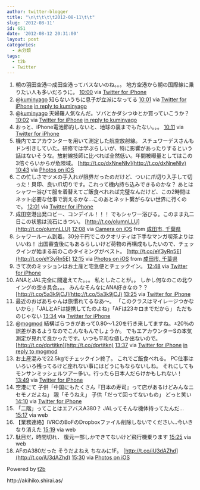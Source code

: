 ```yaml
---
author: twitter-blogger
title: "\n\t\t\t\t2012-08-11\t\t"
slug: '2012-08-11'
id: 651
date: '2012-08-12 20:31:00'
layout: post
categories:
  - 未分類
tags:
  - t2b
  - Twitter
---
```


<div xmlns:georss="http://www.georss.org/georss">

1.  <span><span>朝の羽田空港⇨成田空港ってバスないのね。。。 地方空港から朝の国際線に乗りたい人も多いだろうに。</span> <span>[<span>10:00</span>](http://twitter.com/o_ob/status/234393848862892033) <span>via [Twitter for iPhone](http://twitter.com/download/iphone)</span></span></span>
2.  <span><span>@[kuminyago](http://twitter.com/kuminyago "kuminyago") 知らないうちに息子が立派になってる</span> <span>[<span>10:01</span>](http://twitter.com/o_ob/status/234394170586972160) <span>via [Twitter for iPhone](http://twitter.com/download/iphone)</span> [in reply to kuminyago](http://twitter.com/kuminyago/status/234316503531548673)</span></span>
3.  <span><span>@[kuminyago](http://twitter.com/kuminyago "kuminyago") 天婦羅人気なんだ。ソバとかダシつゆとか買っていこうか？</span> <span>[<span>10:02</span>](http://twitter.com/o_ob/status/234394424501751808) <span>via [Twitter for iPhone](http://twitter.com/download/iphone)</span> [in reply to kuminyago](http://twitter.com/kuminyago/status/234316429443362817)</span></span>
4.  <span><span>おっと、iPhone電池節約しないと、地球の裏までもたない。。。</span> <span>[<span>10:11</span>](http://twitter.com/o_ob/status/234396650288861184) <span>via [Twitter for iPhone](http://twitter.com/download/iphone)</span></span></span>
5.  <span><span>機内でエアカウンターを用いて測定した航空放射線。 スチュワーデスさんもドン引きしていた。研修では学ぶらしいが、特に影響があったりするという話はないそうな。放射線技師に比べれば全然低い。年間被曝量としてはこの3倍ぐらいからが危険域。 [http://t.co/dxNneNIv](http://t.co/dxNneNIv)</span> <span>[<span>10:43</span>](http://twitter.com/o_ob/status/234404653377400834) <span>via [Photos on iOS](http://www.apple.com)</span></span></span>
6.  <span><span>この忙しさでツメの手入れが限界だったのだけど、ついに爪切り入手して切った！貝印、良い爪切りです。これって機内持ち込みできるのかな？ あとはシャワー浴びて服を着替えてご飯食べれれば完璧なんだけど、この2時間はネット必要な仕事で消えるかな...このあとネット繋がらない世界に行くので。</span> <span>[<span>12:01</span>](http://twitter.com/o_ob/status/234424219021234176) <span>via [Twitter for iPhone](http://twitter.com/download/iphone)</span></span></span>
7.  <span><span>成田空港出発ロビー、コンデイル！！！ でもシャワー浴びる。このまま丸二日この状態は流石にきつい。 [http://t.co/olumnLLU](http://t.co/olumnLLU)</span> <span>[<span>12:08</span>](http://twitter.com/o_ob/status/234425961834221568) <span>via [Camera on iOS](http://www.apple.com)</span> from [成田市, 千葉県<span></span>](http://maps.google.com/maps?q=35.760277,140.388405)</span></span>
8.  <span><span>シャワールーム到着。30分千円でこのクオリティは下手なマンガ喫茶よりはいいね！ 出国審査後にもあるらしいけど荷物の再構成もしたいので、チェックインが始まる前のこのタイミングがベスト。 [http://t.co/eY3yRn5E](http://t.co/eY3yRn5E)</span> <span>[<span>12:15</span>](http://twitter.com/o_ob/status/234427929055072256) <span>via [Photos on iOS](http://www.apple.com)</span> from [成田市, 千葉県<span></span>](http://maps.google.com/maps?q=35.761683,140.388137)</span></span>
9.  <span><span>さて次のミッションはお土産と宅急便とチェックイン。</span> <span>[<span>12:48</span>](http://twitter.com/o_ob/status/234436275153801216) <span>via [Twitter for iPhone](http://twitter.com/download/iphone)</span></span></span>
10.  <span><span>ANAとJAL完全に間違えてた。。。 私としたことが。。 しかし何なのこの北ウイングの空き具合。。。 みんなそんなにANA好きなの？？ [http://t.co/5a3k9jCJ](http://t.co/5a3k9jCJ)</span> <span>[<span>13:25</span>](http://twitter.com/o_ob/status/234445386012565504) <span>via [Twitter for iPhone](http://twitter.com/download/iphone)</span></span></span>
11.  <span><span>最近のおばあちゃんは旅慣れてるなあ～。 「このクラスはマイレージつかないから」「JALとAFは提携してたのよね」「AFは23キロまでだから」 ただものじゃない</span> <span>[<span>13:34</span>](http://twitter.com/o_ob/status/234447757971189760) <span>via [Twitter for iPhone](http://twitter.com/download/iphone)</span></span></span>
12.  <span><span>@[mogmod](http://twitter.com/mogmod "mogmod") 結構ばらつきがあって0.80～1.20を行き来してますね。±20％の誤差があるようなのでこんなもんでしょうか。 でもエアカウンターSの本気測定が見れて良かったです。いつも平和な値しか出ないので。 [http://t.co/dprtitkn](http://t.co/dprtitkn)</span> <span>[<span>13:37</span>](http://twitter.com/o_ob/status/234448465856430080) <span>via [Twitter for iPhone](http://twitter.com/download/iphone)</span> [in reply to mogmod](http://twitter.com/mogmod/status/234442453673975808)</span></span>
13.  <span><span>お土産混みで22.5kgでチェックイン終了。 これでご飯食べれる。 PC仕事はいろいろ残ってるけど座れない事にはどうにもならないしね。 それにしてもモンサンミッシェルツアー多い。行ったら日本人だらけかもしれない！</span> <span>[<span>13:49</span>](http://twitter.com/o_ob/status/234451587412656128) <span>via [Twitter for iPhone](http://twitter.com/download/iphone)</span></span></span>
14.  <span><span>空港にて 子供「中国にもたくさん『日本の寿司』って店があるけどみんなニセモノだよね」 親「そうねえ」 子供「だって回ってないもの」 どっと笑い</span> <span>[<span>14:10</span>](http://twitter.com/o_ob/status/234456765050281985) <span>via [Twitter for iPhone](http://twitter.com/download/iphone)</span></span></span>
15.  <span><span>「二階」ってことはエアバスA380？ JALってそんな機体持ってたんだ…</span> <span>[<span>15:17</span>](http://twitter.com/o_ob/status/234473599216533504) <span>via web</span></span></span>
16.  <span><span>【業務連絡】IVRCのBoFのDropboxファイル削除しないでください…今いきなり消えた</span> <span>[<span>15:19</span>](http://twitter.com/o_ob/status/234474275904581633) <span>via web</span></span></span>
17.  <span><span>駄目だ，時間切れ． 復元一部しかできてないけど飛行機乗ります</span> <span>[<span>15:25</span>](http://twitter.com/o_ob/status/234475692207767552) <span>via web</span></span></span>
18.  <span><span>AFのA380だった そうだよねえ ちなみに1F。 [http://t.co/iU3dAZhd](http://t.co/iU3dAZhd)</span> <span>[<span>15:30</span>](http://twitter.com/o_ob/status/234476841681969152) <span>via [Photos on iOS](http://www.apple.com)</span></span></span>

</div>

Powered by [t2b](http://t2b.utilz.jp/)

<div>http://akihiko.shirai.as/</div>